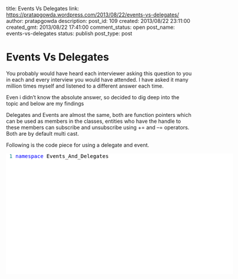 title: Events Vs Delegates
link: https://pratapgowda.wordpress.com/2013/08/22/events-vs-delegates/
author: pratapgowda
description: 
post_id: 109
created: 2013/08/22 23:11:00
created_gmt: 2013/08/22 17:41:00
comment_status: open
post_name: events-vs-delegates
status: publish
post_type: post

# Events Vs Delegates

<p>You probably would have heard each interviewer asking this question to you in each and every interview you would have attended. I have asked it many million times myself and listened to a different answer each time. </p>  <p>Even i didn’t know the absolute answer, so decided to dig deep into the topic and below are my findings</p>  <p>Delegates and Events are almost the same, both are function pointers which can be used as members in the classes, entities who have the handle to these members can subscribe and unsubscribe using += and –= operators. Both are by default multi cast. </p>  <p>Following is the code piece for using a delegate and event. </p>  <div id="scid:9D7513F9-C04C-4721-824A-2B34F0212519:141acbbc-890c-42db-8dbe-7944157e8a69" class="wlWriterEditableSmartContent" style="float:none;margin:0;display:inline;padding:0;"><pre style="width:616px;height:329px;background-color:White;overflow:auto;"><div><span style="color:#008080;"> 1</span> <span style="color:#0000FF;">namespace</span><span style="color:#000000;"> Events_And_Delegates